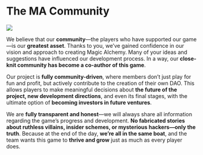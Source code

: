 # The MA Community
![](comm.2x.jpg)

We believe that our **community**—the players who have supported our game—is our **greatest asset**. Thanks to you, we’ve gained confidence in our vision and approach to creating Magic Alchemy. Many of your ideas and suggestions have influenced our development process. In a way, our **close-knit community has become a co-author of this game**.

Our project is **fully community-driven**, where members don’t just play for fun and profit, but actively contribute to the creation of their own DAO. This allows players to make meaningful decisions about **the future of the project, new development directions**, and even its final stages, with the ultimate option of **becoming investors in future ventures**.

We are **fully transparent and honest**—we will always share all information regarding the game’s progress and development. **No fabricated stories about ruthless villains, insider schemes, or mysterious hackers—only the truth**. Because at the end of the day, **we’re all in the same boat**, and the team wants this game to **thrive and grow** just as much as every player does.


